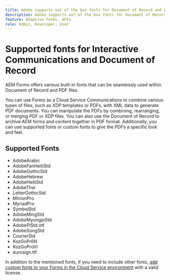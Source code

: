 ```yaml
---
title: Adobe supports out of the box fonts for Document of Record and PDFs
description: Adobe supports out of the box fonts for Document of Record and PDFs
feature: Adaptive Forms, APIs
role: Admin, Developer, User
---
```


# Supported fonts for Interactive Communications and Document of Record

AEM Forms offers various built-in fonts that can be seamlessly used within Document of Record and PDF files.

You can use Forms as a Cloud Service Communications to combine various types of files, such as XDP templates or PDFs, with XML data to generate PDF documents. You can manipulate the PDFs by combining, rearranging, or merging PDF or XDP files. You can also use the Document of Record to archive AEM forms and content together in PDF format. Additionally, you can use supported fonts or custom fonts to give the PDFs a specific look and feel.

## Supported Fonts

* AdobeArabic
* AdobeFanHeitiStd
* AdobeGothicStd
* AdobeHebrew
* AdobeHeitiStd
* AdobeThai
* LetterGothicStd
* MinionPro
* MyriadPro
* SymbolStd
* AdobeMingStd
* AdobeMyungjoStd
* AdobePiStd.otf
* AdobeSongStd
* CourierStd
* KozGoPr6N
* KozGoProVI
* eurosign.ttf

In addition to the mentioned fonts, if you need to include other fonts, [add custom fonts to your Forms in the Cloud Service environment](https://experienceleague.adobe.com/docs/experience-manager-cloud-service/content/forms/using-communications/use-custom-fonts.html) with a valid license.